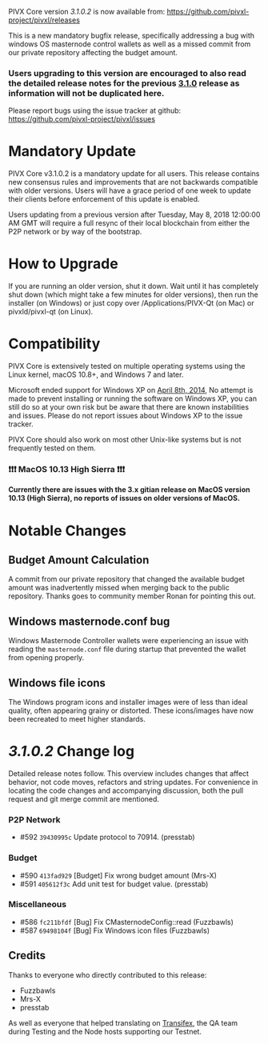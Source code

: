 PIVX Core version *3.1.0.2* is now available from:  <https://github.com/pivxl-project/pivxl/releases>

This is a new mandatory bugfix release, specifically addressing a bug with windows OS masternode control wallets as well as a missed commit from our private repository affecting the budget amount. 

### Users upgrading to this version are encouraged to also read the detailed release notes for the previous [3.1.0](https://github.com/PIVX-Project/PIVX/releases/tag/v3.1.0) release as information will not be duplicated here.


Please report bugs using the issue tracker at github: <https://github.com/pivxl-project/pivxl/issues>

Mandatory Update
==============

PIVX Core v3.1.0.2 is a mandatory update for all users. This release contains new consensus rules and improvements that are not backwards compatible with older versions. Users will have a grace period of one week to update their clients before enforcement of this update is enabled.

Users updating from a previous version after Tuesday, May 8, 2018 12:00:00 AM GMT will require a full resync of their local blockchain from either the P2P network or by way of the bootstrap.

How to Upgrade
==============

If you are running an older version, shut it down. Wait until it has completely shut down (which might take a few minutes for older versions), then run the installer (on Windows) or just copy over /Applications/PIVX-Qt (on Mac) or pivxld/pivxl-qt (on Linux).


Compatibility
==============

PIVX Core is extensively tested on multiple operating systems using the Linux kernel, macOS 10.8+, and Windows 7 and later.

Microsoft ended support for Windows XP on [April 8th, 2014](https://www.microsoft.com/en-us/WindowsForBusiness/end-of-xp-support), No attempt is made to prevent installing or running the software on Windows XP, you can still do so at your own risk but be aware that there are known instabilities and issues. Please do not report issues about Windows XP to the issue tracker.

PIVX Core should also work on most other Unix-like systems but is not frequently tested on them.

### :exclamation::exclamation::exclamation: MacOS 10.13 High Sierra :exclamation::exclamation::exclamation:

**Currently there are issues with the 3.x gitian release on MacOS version 10.13 (High Sierra), no reports of issues on older versions of MacOS.**

 
Notable Changes
==============

Budget Amount Calculation
--------------

A commit from our private repository that changed the available budget amount was inadvertently missed when merging back to the public repository. Thanks goes to community member Ronan for pointing this out.

Windows masternode.conf bug
--------------

Windows Masternode Controller wallets were experiencing an issue with reading the `masternode.conf` file during startup that prevented the wallet from opening properly. 

Windows file icons
-------------

The Windows program icons and installer images were of less than ideal quality, often appearing grainy or distorted. These icons/images have now been recreated to meet higher standards.

*3.1.0.2* Change log
==============

Detailed release notes follow. This overview includes changes that affect behavior, not code moves, refactors and string updates. For convenience in locating the code changes and accompanying discussion, both the pull request and git merge commit are mentioned.

### P2P Network
- #592 `39430995c` Update protocol to 70914. (presstab)

### Budget
- #590 `413fad929` [Budget] Fix wrong budget amount (Mrs-X)
- #591 `405612f3c` Add unit test for budget value. (presstab)

### Miscellaneous
- #586 `fc211bfdf` [Bug] Fix CMasternodeConfig::read (Fuzzbawls)
- #587 `69498104f` [Bug] Fix Windows icon files (Fuzzbawls)

## Credits

Thanks to everyone who directly contributed to this release:
- Fuzzbawls
- Mrs-X
- presstab

As well as everyone that helped translating on [Transifex](https://www.transifex.com/projects/p/pivxl-project-translations/), the QA team during Testing and the Node hosts supporting our Testnet.
